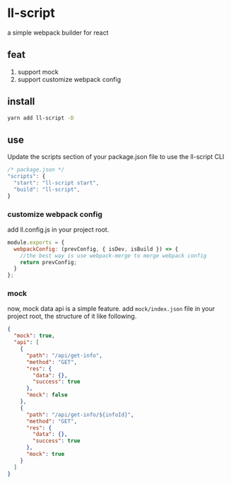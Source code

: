 # ll-script

a simple webpack builder for react

## feat

1. support mock
2. support customize webpack config

## install

```zsh
yarn add ll-script -D
```

## use

Update the scripts section of your package.json file to use the ll-script CLI

```js
/* package.json */
"scripts": {
  "start": "ll-script start",
  "build": "ll-script",
}

```

### customize webpack config

add ll.config.js in your project root.

```js
module.exports = {
  webpackConfig: (prevConfig, { isDev, isBuild }) => {
    //the best way is use webpack-merge to merge webpack config
    return prevConfig;
  }
};
```

### mock

now, mock data api is a simple feature. add `mock/index.json` file in your project root,
the structure of it like following.

```json
{
  "mock": true,
  "api": [
    {
      "path": "/api/get-info",
      "method": "GET",
      "res": {
        "data": {},
        "success": true
      },
      "mock": false
    },
    {
      "path": "/api/get-info/${infoId}",
      "method": "GET",
      "res": {
        "data": {},
        "success": true
      },
      "mock": true
    }
  ]
}
```
